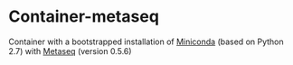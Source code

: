 # Container-metaseq

Container with a bootstrapped installation of [Miniconda](http://conda.pydata.org/miniconda.html) (based on Python 2.7)
with  [Metaseq](https://pypi.python.org/pypi/metaseq) (version 0.5.6)
